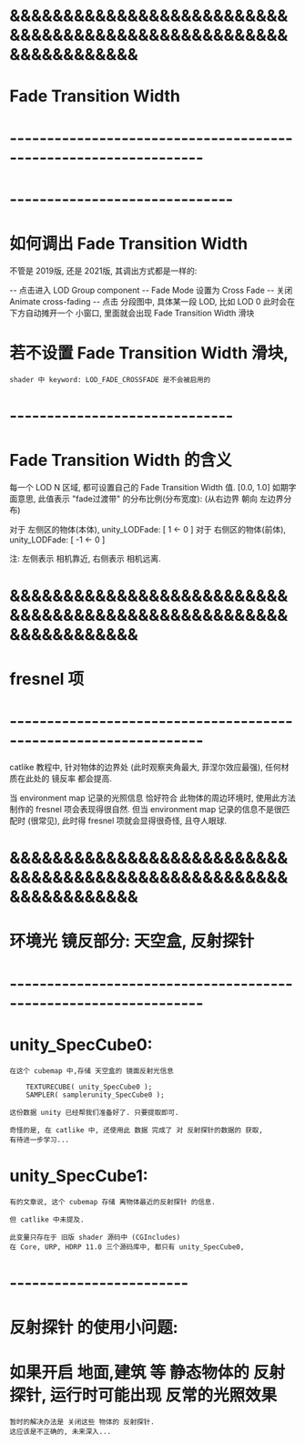 # &&&&&&&&&&&&&&&&&&&&&&&&&&&&&&&&&&&&&&&&&&&&&&&&&&&&&&&&&&&&&&&& #
#                   Fade Transition Width 
# ---------------------------------------------------------------- #

# ------------------------------ #
# 如何调出 Fade Transition Width 
不管是 2019版, 还是 2021版, 其调出方式都是一样的:

-- 点击进入 LOD Group component
-- Fade Mode 设置为 Cross Fade
-- 关闭 Animate cross-fading
-- 点击 分段图中, 具体某一段 LOD, 比如 LOD 0 
    此时会在下方自动摊开一个 小窗口, 里面就会出现 Fade Transition Width 滑块


# 若不设置  Fade Transition Width 滑块,
    shader 中 keyword: LOD_FADE_CROSSFADE 是不会被启用的  


# ------------------------------ #
#   Fade Transition Width 的含义

每一个 LOD N 区域, 都可设置自己的 Fade Transition Width 值.  [0.0, 1.0]
如期字面意思, 此值表示 "fade过渡带" 的分布比例(分布宽度):
(从右边界 朝向 左边界分布)

对于 左侧区的物体(本体), unity_LODFade: [  1 <- 0 ]
对于 右侧区的物体(前体), unity_LODFade: [ -1 <- 0 ]

注:
左侧表示 相机靠近, 右侧表示 相机远离. 




# &&&&&&&&&&&&&&&&&&&&&&&&&&&&&&&&&&&&&&&&&&&&&&&&&&&&&&&&&&&&&&&& #
#                       fresnel 项
# ---------------------------------------------------------------- #

catlike 教程中, 针对物体的边界处 (此时观察夹角最大, 菲涅尔效应最强), 
任何材质在此处的 镜反率 都会提高.

当 environment map 记录的光照信息 恰好符合 此物体的周边环境时, 使用此方法制作的
fresnel 项会表现得很自然.
但当 environment map 记录的信息不是很匹配时 (很常见), 此时得 fresnel 项就会显得很奇怪,
且夺人眼球.



# &&&&&&&&&&&&&&&&&&&&&&&&&&&&&&&&&&&&&&&&&&&&&&&&&&&&&&&&&&&&&&&& #
#               环境光 镜反部分: 天空盒, 反射探针
# ---------------------------------------------------------------- #

# unity_SpecCube0:

    在这个 cubemap 中,存储 天空盒的 镜面反射光信息

        TEXTURECUBE( unity_SpecCube0 );
        SAMPLER( samplerunity_SpecCube0 );

    这份数据 unity 已经帮我们准备好了. 只要提取即可.

    奇怪的是, 在 catlike 中, 还使用此 数据 完成了 对 反射探针的数据的 获取,
    有待进一步学习...



# unity_SpecCube1:
    有的文章说, 这个 cubemap 存储 离物体最近的反射探针 的信息.

    但 catlike 中未提及.

    此变量只存在于 旧版 shader 源码中 (CGIncludes)
    在 Core, URP, HDRP 11.0 三个源码库中, 都只有 unity_SpecCube0,



# ------------------------ #
#  反射探针 的使用小问题:
#  如果开启 地面,建筑 等 静态物体的 反射探针, 运行时可能出现 反常的光照效果
    暂时的解决办法是 关闭这些 物体的 反射探针.
    这应该是不正确的, 未来深入... 



